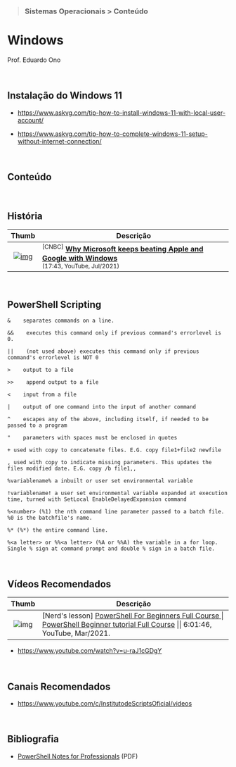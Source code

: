> ### Sistemas Operacionais > Conteúdo

# Windows

Prof. Eduardo Ono

<br>

## Instalação do Windows 11

* https://www.askvg.com/tip-how-to-install-windows-11-with-local-user-account/

* https://www.askvg.com/tip-how-to-complete-windows-11-setup-without-internet-connection/

<br>

## Conteúdo

<br>

## História

| Thumb | Descrição |
| :-: | --- |
| [![img](https://img.youtube.com/vi/OcL932W6E1w/default.jpg)](https://www.youtube.com/watch?v=OcL932W6E1w) | <sup>[CNBC]</sup> [__Why Microsoft keeps beating Apple and Google with Windows__](https://www.youtube.com/watch?v=OcL932W6E1w)<br> <sub>(17:43, YouTube, Jul/2021)</sub>

<br>

## PowerShell Scripting

```
&    separates commands on a line.

&&    executes this command only if previous command's errorlevel is 0.

||    (not used above) executes this command only if previous command's errorlevel is NOT 0

>    output to a file

>>    append output to a file

<    input from a file

|    output of one command into the input of another command

^    escapes any of the above, including itself, if needed to be passed to a program

"    parameters with spaces must be enclosed in quotes

+ used with copy to concatenate files. E.G. copy file1+file2 newfile

, used with copy to indicate missing parameters. This updates the files modified date. E.G. copy /b file1,,

%variablename% a inbuilt or user set environmental variable

!variablename! a user set environmental variable expanded at execution time, turned with SetLocal EnableDelayedExpansion command

%<number> (%1) the nth command line parameter passed to a batch file. %0 is the batchfile's name.

%* (%*) the entire command line.

%<a letter> or %%<a letter> (%A or %%A) the variable in a for loop. Single % sign at command prompt and double % sign in a batch file.
```

<br>

## Vídeos Recomendados

| Thumb | Descrição |
| :-: | --- |
| ![img](https://img.youtube.com/vi/UVUd9_k9C6A/default.jpg) | [Nerd's lesson] [PowerShell For Beginners Full Course \| PowerShell Beginner tutorial Full Course](https://www.youtube.com/watch?v=UVUd9_k9C6A) \|\| 6:01:46, YouTube, Mar/2021.

* https://www.youtube.com/watch?v=u-raJ1cGDgY

<br>

## Canais Recomendados

* https://www.youtube.com/c/InstitutodeScriptsOficial/videos

<br>

## Bibliografia

* [PowerShell Notes for Professionals](https://goalkicker.com/PowerShellBook/) (PDF)

<br>
